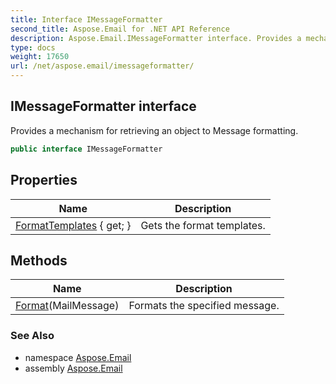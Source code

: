 ```yaml
---
title: Interface IMessageFormatter
second_title: Aspose.Email for .NET API Reference
description: Aspose.Email.IMessageFormatter interface. Provides a mechanism for retrieving an object to Message formatting
type: docs
weight: 17650
url: /net/aspose.email/imessageformatter/
---
```

## IMessageFormatter interface

Provides a mechanism for retrieving an object to Message formatting.

```csharp
public interface IMessageFormatter
```

## Properties

| Name | Description |
| --- | --- |
| [FormatTemplates](../../aspose.email/imessageformatter/formattemplates/) { get; } | Gets the format templates. |

## Methods

| Name | Description |
| --- | --- |
| [Format](../../aspose.email/imessageformatter/format/)(MailMessage) | Formats the specified message. |

### See Also

* namespace [Aspose.Email](../../aspose.email/)
* assembly [Aspose.Email](../../)


